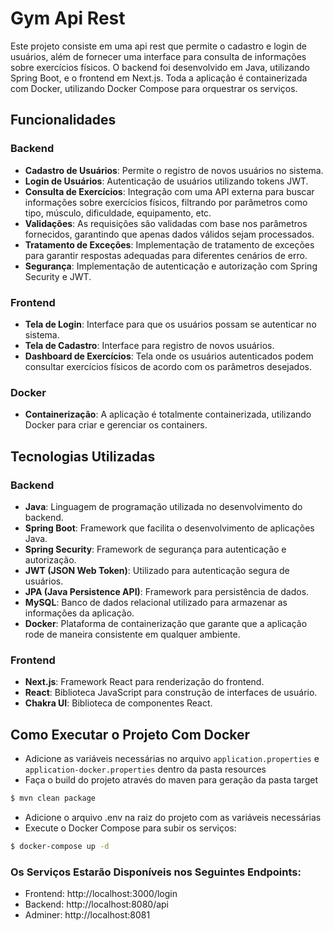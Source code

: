# Gym Api Rest

Este projeto consiste em uma api rest que permite o cadastro e login de usuários, além de fornecer uma interface para consulta de informações sobre exercícios físicos. O backend foi desenvolvido em Java, utilizando Spring Boot, e o frontend em Next.js. Toda a aplicação é containerizada com Docker, utilizando Docker Compose para orquestrar os serviços.

## Funcionalidades

### Backend
- **Cadastro de Usuários**: Permite o registro de novos usuários no sistema.
- **Login de Usuários**: Autenticação de usuários utilizando tokens JWT.
- **Consulta de Exercícios**: Integração com uma API externa para buscar informações sobre exercícios físicos, filtrando por parâmetros como tipo, músculo, dificuldade, equipamento, etc.
- **Validações**: As requisições são validadas com base nos parâmetros fornecidos, garantindo que apenas dados válidos sejam processados.
- **Tratamento de Exceções**: Implementação de tratamento de exceções para garantir respostas adequadas para diferentes cenários de erro.
- **Segurança**: Implementação de autenticação e autorização com Spring Security e JWT.

### Frontend
- **Tela de Login**: Interface para que os usuários possam se autenticar no sistema.
- **Tela de Cadastro**: Interface para registro de novos usuários.
- **Dashboard de Exercícios**: Tela onde os usuários autenticados podem consultar exercícios físicos de acordo com os parâmetros desejados.

### Docker
- **Containerização**: A aplicação é totalmente containerizada, utilizando Docker para criar e gerenciar os containers.

## Tecnologias Utilizadas

### Backend
- **Java**: Linguagem de programação utilizada no desenvolvimento do backend.
- **Spring Boot**: Framework que facilita o desenvolvimento de aplicações Java.
- **Spring Security**: Framework de segurança para autenticação e autorização.
- **JWT (JSON Web Token)**: Utilizado para autenticação segura de usuários.
- **JPA (Java Persistence API)**: Framework para persistência de dados.
- **MySQL**: Banco de dados relacional utilizado para armazenar as informações da aplicação.
- **Docker**: Plataforma de containerização que garante que a aplicação rode de maneira consistente em qualquer ambiente.

### Frontend
- **Next.js**: Framework React para renderização do frontend.
- **React**: Biblioteca JavaScript para construção de interfaces de usuário.
- **Chakra UI**: Biblioteca de componentes React.

## Como Executar o Projeto Com Docker
- Adicione as variáveis necessárias no arquivo `application.properties` e `application-docker.properties` dentro da pasta resources
- Faça o build do projeto através do maven para geração da pasta target
```bash
$ mvn clean package
```
- Adicione o arquivo .env na raiz do projeto com as variáveis necessárias
- Execute o Docker Compose para subir os serviços:
```bash
$ docker-compose up -d
```

### Os Serviços Estarão Disponíveis nos Seguintes Endpoints:
- Frontend: http://localhost:3000/login
- Backend: http://localhost:8080/api
- Adminer: http://localhost:8081
